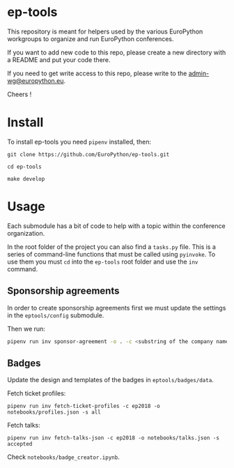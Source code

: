 ep-tools
========

This repository is meant for helpers used by the various EuroPython workgroups
to organize and run EuroPython conferences.

If you want to add new code to this repo, please create a new directory with a
README and put your code there.

If you need to get write access to this repo, please write to the admin-wg@europython.eu.

Cheers !


Install
=======

To install ep-tools you need `pipenv` installed, then:

    git clone https://github.com/EuroPython/ep-tools.git

    cd ep-tools

    make develop


Usage
=====

Each submodule has a bit of code to help with a topic within the conference
organization.

In the root folder of the project you can also find a `tasks.py` file. This
is a series of command-line functions that must be called using `pyinvoke`.
To use them you must `cd` into the `ep-tools` root folder and use
the `inv` command.


Sponsorship agreements
----------------------

In order to create sponsorship agreements first we must update the settings
in the `eptools/config` submodule.

Then we run:

```bash
pipenv run inv sponsor-agreement -o . -c <substring of the company name>
```

Badges
------

Update the design and templates of the badges in `eptools/badges/data`.

Fetch ticket profiles:

```
pipenv run inv fetch-ticket-profiles -c ep2018 -o notebooks/profiles.json -s all
```

Fetch talks:

```
pipenv run inv fetch-talks-json -c ep2018 -o notebooks/talks.json -s accepted
```

Check `notebooks/badge_creator.ipynb`.

